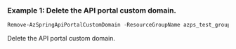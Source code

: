 ### Example 1: Delete the API portal custom domain.
```powershell
Remove-AzSpringApiPortalCustomDomain -ResourceGroupName azps_test_group_spring -ServiceName azps-spring-01 -ApiPortalName default -DomainName domain
```

Delete the API portal custom domain.